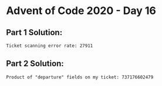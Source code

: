 # Advent of Code 2020 - Day 16

## Part 1 Solution:
```
Ticket scanning error rate: 27911
```

## Part 2 Solution:

```
Product of "departure" fields on my ticket: 737176602479
```
